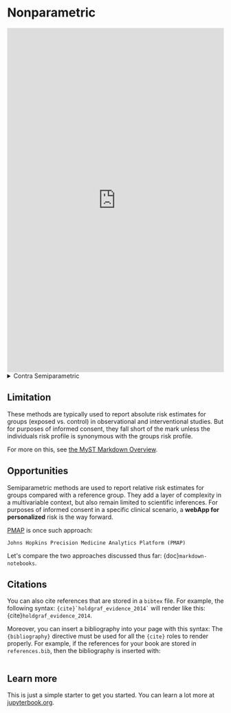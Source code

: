 # Nonparametric 

<iframe src="https://abikesa.github.io/flow/abikesa_stata.html" width="100%" height="800px" style="border:none;"></iframe>

<Details>
   <Summary>Contra Semiparametric</Summary>

<iframe src="https://abikesa.github.io/quickdeploy/" width="100%" height="800px" style="border:none;"></iframe>

</Details>

## Limitation

These methods are typically used to report absolute risk estimates for groups (exposed vs. control) in observational and interventional studies. But for purposes of informed consent, they fall short of the mark unless the individuals risk profile is synonymous with the groups risk profile.

For more on this, see [the MyST Markdown Overview](https://jupyterbook.org/content/myst.html).

## Opportunities

Semiparametric methods are used to report relative risk estimates for groups compared with a reference group. They add a layer of complexity in a multivariable context, but also remain limited to scientific inferences. For purposes of informed consent in a specific clinical scenario, a **webApp for personalized** risk is the way forward.

[PMAP](https://pm.jh.edu) is once such approach:

```{note}
Johns Hopkins Precision Medicine Analytics Platform (PMAP)
```

Let's compare the two approaches discussed thus far: {doc}`markdown-notebooks`.

## Citations

You can also cite references that are stored in a `bibtex` file. For example,
the following syntax: `` {cite}`holdgraf_evidence_2014` `` will render like
this: {cite}`holdgraf_evidence_2014`.

Moreover, you can insert a bibliography into your page with this syntax:
The `{bibliography}` directive must be used for all the `{cite}` roles to
render properly.
For example, if the references for your book are stored in `references.bib`,
then the bibliography is inserted with:

```{bibliography}
```

## Learn more

This is just a simple starter to get you started.
You can learn a lot more at [jupyterbook.org](https://jupyterbook.org).
